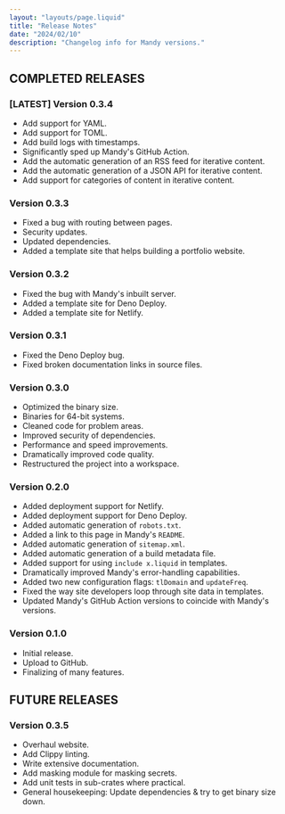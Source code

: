```yaml
---
layout: "layouts/page.liquid"
title: "Release Notes"
date: "2024/02/10"
description: "Changelog info for Mandy versions."
---
```


## COMPLETED RELEASES

### [LATEST] Version 0.3.4

- Add support for YAML.
- Add support for TOML.
- Add build logs with timestamps.
- Significantly sped up Mandy's GitHub Action.
- Add the automatic generation of an RSS feed for iterative content.
- Add the automatic generation of a JSON API for iterative content.
- Add support for categories of content in iterative content.

### Version 0.3.3

- Fixed a bug with routing between pages.
- Security updates.
- Updated dependencies.
- Added a template site that helps building a portfolio website.

### Version 0.3.2

- Fixed the bug with Mandy's inbuilt server.
- Added a template site for Deno Deploy.
- Added a template site for Netlify.

### Version 0.3.1

- Fixed the Deno Deploy bug.
- Fixed broken documentation links in source files.

### Version 0.3.0

- Optimized the binary size.
- Binaries for 64-bit systems.
- Cleaned code for problem areas.
- Improved security of dependencies.
- Performance and speed improvements.
- Dramatically improved code quality.
- Restructured the project into a workspace.

### Version 0.2.0

- Added deployment support for Netlify.
- Added deployment support for Deno Deploy.
- Added automatic generation of `robots.txt`.
- Added a link to this page in Mandy's `README`.
- Added automatic generation of `sitemap.xml`.
- Added automatic generation of a build metadata file.
- Added support for using `include x.liquid` in templates.
- Dramatically improved Mandy's error-handling capabilities.
- Added two new configuration flags: `tlDomain` and `updateFreq`.
- Fixed the way site developers loop through site data in templates.
- Updated Mandy's GitHub Action versions to coincide with Mandy's versions.

### Version 0.1.0

- Initial release.
- Upload to GitHub.
- Finalizing of many features.

## FUTURE RELEASES

### Version 0.3.5

- Overhaul website.
- Add Clippy linting.
- Write extensive documentation.
- Add masking module for masking secrets.
- Add unit tests in sub-crates where practical.
- General housekeeping: Update dependencies & try to get binary size down.
